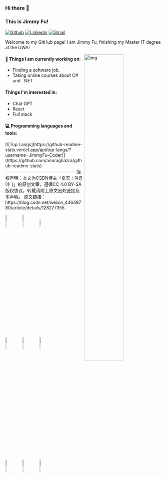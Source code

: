 ### Hi there 👋 
### This is Jimmy Fu!
 
[![Github](https://img.shields.io/badge/-Github-000?style=flat&logo=Github&logoColor=white)](https://github.com/JimmyFu-Coder)
[![Linkedin](https://img.shields.io/badge/-LinkedIn-blue?style=flat&logo=Linkedin&logoColor=white)](https://www.linkedin.com/in/jinshuai-fu/)
[![Gmail](https://img.shields.io/badge/-Gmail-c14438?style=flat&logo=Gmail&logoColor=white)](mailto:jinshuaifu@gmail.com)
 
Welcome to my GitHub page! I am Jimmy Fu, finishing my Master IT degree at the UWA!  
 
<img align="right" alt="img" src="https://www.des-show.com/app/uploads/artificial-intelligence-2167835_1920-e1617184783257.jpg" width="50%" height="auto" />
 
 
#### 🌱 Things I am currently working on: 
- Finding a software job.
- Taking online courses about C# and . NET.
 
#### Things I'm interested in:
- Chat GPT
- React
- Full stack
 
#### :computer: Programming languages and tools: 
<p>
	[![Top Langs](https://github-readme-stats.vercel.app/api/top-langs/?username=JimmyFu-Coder)](https://github.com/anuraghazra/github-readme-stats)
————————————————
版权声明：本文为CSDN博主「夏天｜여름이다」的原创文章，遵循CC 4.0 BY-SA版权协议，转载请附上原文出处链接及本声明。
原文链接：https://blog.csdn.net/weixin_44649780/article/details/128277355
 
<code><img width="10%" src="https://www.vectorlogo.zone/logos/java/java-ar21.svg"></code>
<code><img width="10%" src="https://www.vectorlogo.zone/logos/python/python-ar21.svg"></code>
<code><img width="8%" src="https://www.vectorlogo.zone/logos/dotnet/dotnet-ar21.svg"></code>
<br />
<code><img width="10%" src="https://www.vectorlogo.zone/logos/djangoproject/djangoproject-ar21.svg"></code>
<code><img width="10%" src="https://www.vectorlogo.zone/logos/mysql/mysql-ar21.svg"></code>
<code><img width="10%" src="https://www.vectorlogo.zone/logos/mongodb/mongodb-ar21.svg"></code>
<br />
<code><img width="10%" src="https://www.vectorlogo.zone/logos/amazon_aws/amazon_aws-ar21.svg"></code>
<code><img width="10%" src="https://www.vectorlogo.zone/logos/reactjs/reactjs-ar21.svg"></code>
<code><img width="10%" src="https://www.vectorlogo.zone/logos/git-scm/git-scm-ar21.svg"></code>
</p>
 
